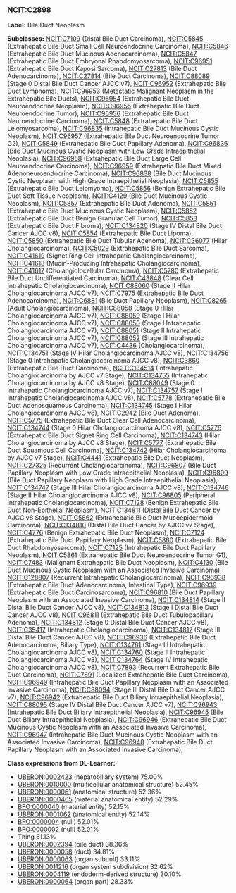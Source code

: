 
### [NCIT:C2898](http://purl.obolibrary.org/obo/NCIT_C2898)
**Label:** Bile Duct Neoplasm

**Subclasses:** [NCIT:C7109](http://purl.obolibrary.org/obo/NCIT_C7109) (Distal Bile Duct Carcinoma), [NCIT:C5845](http://purl.obolibrary.org/obo/NCIT_C5845) (Extrahepatic Bile Duct Small Cell Neuroendocrine Carcinoma), [NCIT:C5846](http://purl.obolibrary.org/obo/NCIT_C5846) (Extrahepatic Bile Duct Mucinous Adenocarcinoma), [NCIT:C5847](http://purl.obolibrary.org/obo/NCIT_C5847) (Extrahepatic Bile Duct Embryonal Rhabdomyosarcoma), [NCIT:C96951](http://purl.obolibrary.org/obo/NCIT_C96951) (Extrahepatic Bile Duct Kaposi Sarcoma), [NCIT:C27813](http://purl.obolibrary.org/obo/NCIT_C27813) (Bile Duct Adenocarcinoma), [NCIT:C27814](http://purl.obolibrary.org/obo/NCIT_C27814) (Bile Duct Carcinoma), [NCIT:C88089](http://purl.obolibrary.org/obo/NCIT_C88089) (Stage 0 Distal Bile Duct Cancer AJCC v7), [NCIT:C96952](http://purl.obolibrary.org/obo/NCIT_C96952) (Extrahepatic Bile Duct Lymphoma), [NCIT:C96953](http://purl.obolibrary.org/obo/NCIT_C96953) (Metastatic Malignant Neoplasm in the Extrahepatic Bile Ducts), [NCIT:C96954](http://purl.obolibrary.org/obo/NCIT_C96954) (Extrahepatic Bile Duct Neuroendocrine Neoplasm), [NCIT:C96955](http://purl.obolibrary.org/obo/NCIT_C96955) (Extrahepatic Bile Duct Neuroendocrine Tumor), [NCIT:C96956](http://purl.obolibrary.org/obo/NCIT_C96956) (Extrahepatic Bile Duct Neuroendocrine Carcinoma), [NCIT:C5848](http://purl.obolibrary.org/obo/NCIT_C5848) (Extrahepatic Bile Duct Leiomyosarcoma), [NCIT:C96835](http://purl.obolibrary.org/obo/NCIT_C96835) (Intrahepatic Bile Duct Mucinous Cystic Neoplasm), [NCIT:C96957](http://purl.obolibrary.org/obo/NCIT_C96957) (Extrahepatic Bile Duct Neuroendocrine Tumor G2), [NCIT:C5849](http://purl.obolibrary.org/obo/NCIT_C5849) (Extrahepatic Bile Duct Papillary Adenoma), [NCIT:C96836](http://purl.obolibrary.org/obo/NCIT_C96836) (Bile Duct Mucinous Cystic Neoplasm with Low Grade Intraepithelial Neoplasia), [NCIT:C96958](http://purl.obolibrary.org/obo/NCIT_C96958) (Extrahepatic Bile Duct Large Cell Neuroendocrine Carcinoma), [NCIT:C96959](http://purl.obolibrary.org/obo/NCIT_C96959) (Extrahepatic Bile Duct Mixed Adenoneuroendocrine Carcinoma), [NCIT:C96838](http://purl.obolibrary.org/obo/NCIT_C96838) (Bile Duct Mucinous Cystic Neoplasm with High Grade Intraepithelial Neoplasia), [NCIT:C5855](http://purl.obolibrary.org/obo/NCIT_C5855) (Extrahepatic Bile Duct Leiomyoma), [NCIT:C5856](http://purl.obolibrary.org/obo/NCIT_C5856) (Benign Extrahepatic Bile Duct Soft Tissue Neoplasm), [NCIT:C4129](http://purl.obolibrary.org/obo/NCIT_C4129) (Bile Duct Mucinous Cystic Neoplasm), [NCIT:C5857](http://purl.obolibrary.org/obo/NCIT_C5857) (Extrahepatic Bile Duct Adenoma), [NCIT:C5851](http://purl.obolibrary.org/obo/NCIT_C5851) (Extrahepatic Bile Duct Mucinous Cystic Neoplasm), [NCIT:C5852](http://purl.obolibrary.org/obo/NCIT_C5852) (Extrahepatic Bile Duct Benign Granular Cell Tumor), [NCIT:C5853](http://purl.obolibrary.org/obo/NCIT_C5853) (Extrahepatic Bile Duct Fibroma), [NCIT:C134820](http://purl.obolibrary.org/obo/NCIT_C134820) (Stage IV Distal Bile Duct Cancer AJCC v8), [NCIT:C5854](http://purl.obolibrary.org/obo/NCIT_C5854) (Extrahepatic Bile Duct Lipoma), [NCIT:C5850](http://purl.obolibrary.org/obo/NCIT_C5850) (Extrahepatic Bile Duct Tubular Adenoma), [NCIT:C36077](http://purl.obolibrary.org/obo/NCIT_C36077) (Hilar Cholangiocarcinoma), [NCIT:C5029](http://purl.obolibrary.org/obo/NCIT_C5029) (Extrahepatic Bile Duct Sarcoma), [NCIT:C41619](http://purl.obolibrary.org/obo/NCIT_C41619) (Signet Ring Cell Intrahepatic Cholangiocarcinoma), [NCIT:C41618](http://purl.obolibrary.org/obo/NCIT_C41618) (Mucin-Producing Intrahepatic Cholangiocarcinoma), [NCIT:C41617](http://purl.obolibrary.org/obo/NCIT_C41617) (Cholangiolocellular Carcinoma), [NCIT:C5780](http://purl.obolibrary.org/obo/NCIT_C5780) (Extrahepatic Bile Duct Undifferentiated Carcinoma), [NCIT:C43848](http://purl.obolibrary.org/obo/NCIT_C43848) (Clear Cell Intrahepatic Cholangiocarcinoma), [NCIT:C88060](http://purl.obolibrary.org/obo/NCIT_C88060) (Stage II Hilar Cholangiocarcinoma AJCC v7), [NCIT:C7975](http://purl.obolibrary.org/obo/NCIT_C7975) (Extrahepatic Bile Duct Adenocarcinoma), [NCIT:C6881](http://purl.obolibrary.org/obo/NCIT_C6881) (Bile Duct Papillary Neoplasm), [NCIT:C8265](http://purl.obolibrary.org/obo/NCIT_C8265) (Adult Cholangiocarcinoma), [NCIT:C88058](http://purl.obolibrary.org/obo/NCIT_C88058) (Stage 0 Hilar Cholangiocarcinoma AJCC v7), [NCIT:C88059](http://purl.obolibrary.org/obo/NCIT_C88059) (Stage I Hilar Cholangiocarcinoma AJCC v7), [NCIT:C88050](http://purl.obolibrary.org/obo/NCIT_C88050) (Stage I Intrahepatic Cholangiocarcinoma AJCC v7), [NCIT:C88051](http://purl.obolibrary.org/obo/NCIT_C88051) (Stage II Intrahepatic Cholangiocarcinoma AJCC v7), [NCIT:C88052](http://purl.obolibrary.org/obo/NCIT_C88052) (Stage III Intrahepatic Cholangiocarcinoma AJCC v7), [NCIT:C4436](http://purl.obolibrary.org/obo/NCIT_C4436) (Cholangiocarcinoma), [NCIT:C134751](http://purl.obolibrary.org/obo/NCIT_C134751) (Stage IV Hilar Cholangiocarcinoma AJCC v8), [NCIT:C134756](http://purl.obolibrary.org/obo/NCIT_C134756) (Stage 0 Intrahepatic Cholangiocarcinoma AJCC v8), [NCIT:C3860](http://purl.obolibrary.org/obo/NCIT_C3860) (Extrahepatic Bile Duct Carcinoma), [NCIT:C134514](http://purl.obolibrary.org/obo/NCIT_C134514) (Intrahepatic Cholangiocarcinoma by AJCC v7 Stage), [NCIT:C134755](http://purl.obolibrary.org/obo/NCIT_C134755) (Intrahepatic Cholangiocarcinoma by AJCC v8 Stage), [NCIT:C88049](http://purl.obolibrary.org/obo/NCIT_C88049) (Stage 0 Intrahepatic Cholangiocarcinoma AJCC v7), [NCIT:C134757](http://purl.obolibrary.org/obo/NCIT_C134757) (Stage I Intrahepatic Cholangiocarcinoma AJCC v8), [NCIT:C5778](http://purl.obolibrary.org/obo/NCIT_C5778) (Extrahepatic Bile Duct Adenosquamous Carcinoma), [NCIT:C134745](http://purl.obolibrary.org/obo/NCIT_C134745) (Stage I Hilar Cholangiocarcinoma AJCC v8), [NCIT:C2942](http://purl.obolibrary.org/obo/NCIT_C2942) (Bile Duct Adenoma), [NCIT:C5775](http://purl.obolibrary.org/obo/NCIT_C5775) (Extrahepatic Bile Duct Clear Cell Adenocarcinoma), [NCIT:C134744](http://purl.obolibrary.org/obo/NCIT_C134744) (Stage 0 Hilar Cholangiocarcinoma AJCC v8), [NCIT:C5776](http://purl.obolibrary.org/obo/NCIT_C5776) (Extrahepatic Bile Duct Signet Ring Cell Carcinoma), [NCIT:C134743](http://purl.obolibrary.org/obo/NCIT_C134743) (Hilar Cholangiocarcinoma by AJCC v8 Stage), [NCIT:C5777](http://purl.obolibrary.org/obo/NCIT_C5777) (Extrahepatic Bile Duct Squamous Cell Carcinoma), [NCIT:C134742](http://purl.obolibrary.org/obo/NCIT_C134742) (Hilar Cholangiocarcinoma by AJCC v7 Stage), [NCIT:C4441](http://purl.obolibrary.org/obo/NCIT_C4441) (Extrahepatic Bile Duct Neoplasm), [NCIT:C27325](http://purl.obolibrary.org/obo/NCIT_C27325) (Recurrent Cholangiocarcinoma), [NCIT:C96807](http://purl.obolibrary.org/obo/NCIT_C96807) (Bile Duct Papillary Neoplasm with Low Grade Intraepithelial Neoplasia), [NCIT:C96809](http://purl.obolibrary.org/obo/NCIT_C96809) (Bile Duct Papillary Neoplasm with High Grade Intraepithelial Neoplasia), [NCIT:C134747](http://purl.obolibrary.org/obo/NCIT_C134747) (Stage III Hilar Cholangiocarcinoma AJCC v8), [NCIT:C134746](http://purl.obolibrary.org/obo/NCIT_C134746) (Stage II Hilar Cholangiocarcinoma AJCC v8), [NCIT:C96805](http://purl.obolibrary.org/obo/NCIT_C96805) (Peripheral Intrahepatic Cholangiocarcinoma), [NCIT:C7128](http://purl.obolibrary.org/obo/NCIT_C7128) (Benign Extrahepatic Bile Duct Non-Epithelial Neoplasm), [NCIT:C134811](http://purl.obolibrary.org/obo/NCIT_C134811) (Distal Bile Duct Cancer by AJCC v8 Stage), [NCIT:C5862](http://purl.obolibrary.org/obo/NCIT_C5862) (Extrahepatic Bile Duct Mucoepidermoid Carcinoma), [NCIT:C134810](http://purl.obolibrary.org/obo/NCIT_C134810) (Distal Bile Duct Cancer by AJCC v7 Stage), [NCIT:C4776](http://purl.obolibrary.org/obo/NCIT_C4776) (Benign Extrahepatic Bile Duct Neoplasm), [NCIT:C7124](http://purl.obolibrary.org/obo/NCIT_C7124) (Extrahepatic Bile Duct Papillary Neoplasm), [NCIT:C5860](http://purl.obolibrary.org/obo/NCIT_C5860) (Extrahepatic Bile Duct Rhabdomyosarcoma), [NCIT:C7125](http://purl.obolibrary.org/obo/NCIT_C7125) (Intrahepatic Bile Duct Papillary Neoplasm), [NCIT:C5861](http://purl.obolibrary.org/obo/NCIT_C5861) (Extrahepatic Bile Duct Neuroendocrine Tumor G1), [NCIT:C7483](http://purl.obolibrary.org/obo/NCIT_C7483) (Malignant Extrahepatic Bile Duct Neoplasm), [NCIT:C4130](http://purl.obolibrary.org/obo/NCIT_C4130) (Bile Duct Mucinous Cystic Neoplasm with an Associated Invasive Carcinoma), [NCIT:C128807](http://purl.obolibrary.org/obo/NCIT_C128807) (Recurrent Intrahepatic Cholangiocarcinoma), [NCIT:C96938](http://purl.obolibrary.org/obo/NCIT_C96938) (Extrahepatic Bile Duct Adenocarcinoma, Intestinal Type), [NCIT:C96939](http://purl.obolibrary.org/obo/NCIT_C96939) (Extrahepatic Bile Duct Carcinosarcoma), [NCIT:C96810](http://purl.obolibrary.org/obo/NCIT_C96810) (Bile Duct Papillary Neoplasm with an Associated Invasive Carcinoma), [NCIT:C134814](http://purl.obolibrary.org/obo/NCIT_C134814) (Stage II Distal Bile Duct Cancer AJCC v8), [NCIT:C134813](http://purl.obolibrary.org/obo/NCIT_C134813) (Stage I Distal Bile Duct Cancer AJCC v8), [NCIT:C96811](http://purl.obolibrary.org/obo/NCIT_C96811) (Extrahepatic Bile Duct Tubulopapillary Adenoma), [NCIT:C134812](http://purl.obolibrary.org/obo/NCIT_C134812) (Stage 0 Distal Bile Duct Cancer AJCC v8), [NCIT:C35417](http://purl.obolibrary.org/obo/NCIT_C35417) (Intrahepatic Cholangiocarcinoma), [NCIT:C134817](http://purl.obolibrary.org/obo/NCIT_C134817) (Stage III Distal Bile Duct Cancer AJCC v8), [NCIT:C96936](http://purl.obolibrary.org/obo/NCIT_C96936) (Extrahepatic Bile Duct Adenocarcinoma, Biliary Type), [NCIT:C134761](http://purl.obolibrary.org/obo/NCIT_C134761) (Stage III Intrahepatic Cholangiocarcinoma AJCC v8), [NCIT:C134760](http://purl.obolibrary.org/obo/NCIT_C134760) (Stage II Intrahepatic Cholangiocarcinoma AJCC v8), [NCIT:C134764](http://purl.obolibrary.org/obo/NCIT_C134764) (Stage IV Intrahepatic Cholangiocarcinoma AJCC v8), [NCIT:C7893](http://purl.obolibrary.org/obo/NCIT_C7893) (Recurrent Extrahepatic Bile Duct Carcinoma), [NCIT:C7891](http://purl.obolibrary.org/obo/NCIT_C7891) (Localized Extrahepatic Bile Duct Carcinoma), [NCIT:C96949](http://purl.obolibrary.org/obo/NCIT_C96949) (Intrahepatic Bile Duct Papillary Neoplasm with an Associated Invasive Carcinoma), [NCIT:C88094](http://purl.obolibrary.org/obo/NCIT_C88094) (Stage III Distal Bile Duct Cancer AJCC v7), [NCIT:C96942](http://purl.obolibrary.org/obo/NCIT_C96942) (Extrahepatic Bile Duct Biliary Intraepithelial Neoplasia), [NCIT:C88095](http://purl.obolibrary.org/obo/NCIT_C88095) (Stage IV Distal Bile Duct Cancer AJCC v7), [NCIT:C96943](http://purl.obolibrary.org/obo/NCIT_C96943) (Intrahepatic Bile Duct Biliary Intraepithelial Neoplasia), [NCIT:C96945](http://purl.obolibrary.org/obo/NCIT_C96945) (Bile Duct Biliary Intraepithelial Neoplasia), [NCIT:C96946](http://purl.obolibrary.org/obo/NCIT_C96946) (Extrahepatic Bile Duct Mucinous Cystic Neoplasm with an Associated Invasive Carcinoma), [NCIT:C96947](http://purl.obolibrary.org/obo/NCIT_C96947) (Intrahepatic Bile Duct Mucinous Cystic Neoplasm with an Associated Invasive Carcinoma), [NCIT:C96948](http://purl.obolibrary.org/obo/NCIT_C96948) (Extrahepatic Bile Duct Papillary Neoplasm with an Associated Invasive Carcinoma), 

**Class expressions from DL-Learner:**

- [UBERON:0002423](http://purl.obolibrary.org/obo/UBERON_0002423) (hepatobiliary system) 75.00%
- [UBERON:0010000](http://purl.obolibrary.org/obo/UBERON_0010000) (multicellular anatomical structure) 52.45%
- [UBERON:0000061](http://purl.obolibrary.org/obo/UBERON_0000061) (anatomical structure) 52.36%
- [UBERON:0000465](http://purl.obolibrary.org/obo/UBERON_0000465) (material anatomical entity) 52.29%
- [BFO:0000040](http://purl.obolibrary.org/obo/BFO_0000040) (material entity) 52.15%
- [UBERON:0001062](http://purl.obolibrary.org/obo/UBERON_0001062) (anatomical entity) 52.14%
- [BFO:0000004](http://purl.obolibrary.org/obo/BFO_0000004) (null) 52.01%
- [BFO:0000002](http://purl.obolibrary.org/obo/BFO_0000002) (null) 52.01%
- Thing 51.13%
- [UBERON:0002394](http://purl.obolibrary.org/obo/UBERON_0002394) (bile duct) 38.36%
- [UBERON:0000058](http://purl.obolibrary.org/obo/UBERON_0000058) (duct) 34.81%
- [UBERON:0000063](http://purl.obolibrary.org/obo/UBERON_0000063) (organ subunit) 33.11%
- [UBERON:0011216](http://purl.obolibrary.org/obo/UBERON_0011216) (organ system subdivision) 32.62%
- [UBERON:0004119](http://purl.obolibrary.org/obo/UBERON_0004119) (endoderm-derived structure) 30.10%
- [UBERON:0000064](http://purl.obolibrary.org/obo/UBERON_0000064) (organ part) 28.33%


